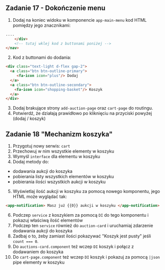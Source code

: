 ## Zadanie 17 - Dokończenie menu

1. Dodaj na koniec widoku w komponencie `app-main-menu` kod HTML pomiędzy jego znacznikami:

```html
....
    </div>
    <!-- tutaj wklej kod z buttonami poniżej -->
</nav>
```

2. Kod z buttonami do dodania:

```html
<div class="text-light d-flex gap-2">
  <a class="btn btn-outline-primary">
     <fa-icon icon="plus"/> Dodaj 
  </a>
  <a class="btn btn-outline-secondary">
    <fa-icon icon="shopping-basket"/> Koszyk
  </a>
</div>
```

3. Dodaj brakujące strony `add-auction-page` oraz `cart-page` do routingu.
4. Potwierdź, że działają prawidłowo po kliknięciu na przyciski powyżej (dodaj / koszyk)

## Zadanie 18 "Mechanizm koszyka"

1. Przygotuj nowy serwis: `cart`
2. Przechowuj w nim wszystkie elementy w koszyku
3. Wymyśl `interface` dla elementu w koszyku
4. Dodaj metody do:

- dodawania aukcji do koszyka
- pobierania listy wszystkich elementów w koszyku
- pobierania ilości wszystkich aukcji w koszyku

5. Wyświetlaj ilość aukcji w koszyku za pomocą nowego komponentu, jego HTML może wyglądać tak:

```html
<app-notification> Masz już {{0}} aukcji w koszyku </app-notification>
```

6. Podczep `service` z koszykiem za pomocą `DI` do tego komponentu i pokazuj właściwą ilość elementów
7. Podczep ten `service` również do `auction-card` i uruchamiaj zdarzenie dodawania aukcji do koszyka
8. Zadbaj o to, żeby zamiast ilości pokazywać "Koszyk jest pusty" jeśli `count === 0`.
9. Do `auctions-card.component` też wczep `DI` koszyk i połącz z dodawaniem do koszyka
10. Do `cart-page.component` też wczep `DI` koszyk i pokazuj za pomocą `|json` pipe elementy w koszyku